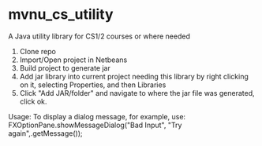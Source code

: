 # mvnu_cs_utility
A Java utility library for CS1/2 courses or where needed

1. Clone repo
2. Import/Open project in Netbeans
3. Build project to generate jar
4. Add jar library into current project needing this library by right clicking on it, selecting Properties, and then Libraries
5. Click "Add JAR/folder" and navigate to where the jar file was generated, click ok.

Usage:
To display a dialog message, for example, use: FXOptionPane.showMessageDialog("Bad Input", "Try again",<Exception object>.getMessage());
